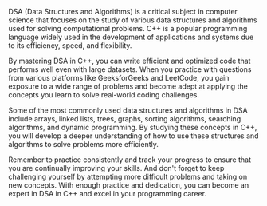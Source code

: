 DSA (Data Structures and Algorithms) is a critical subject in computer science that focuses on the study of various data structures and algorithms used for solving computational problems. C++ is a popular programming language widely used in the development of applications and systems due to its efficiency, speed, and flexibility.

By mastering DSA in C++, you can write efficient and optimized code that performs well even with large datasets. When you practice with questions from various platforms like GeeksforGeeks and LeetCode, you gain exposure to a wide range of problems and become adept at applying the concepts you learn to solve real-world coding challenges.

Some of the most commonly used data structures and algorithms in DSA include arrays, linked lists, trees, graphs, sorting algorithms, searching algorithms, and dynamic programming. By studying these concepts in C++, you will develop a deeper understanding of how to use these structures and algorithms to solve problems more efficiently.

Remember to practice consistently and track your progress to ensure that you are continually improving your skills. And don't forget to keep challenging yourself by attempting more difficult problems and taking on new concepts. With enough practice and dedication, you can become an expert in DSA in C++ and excel in your programming career.
